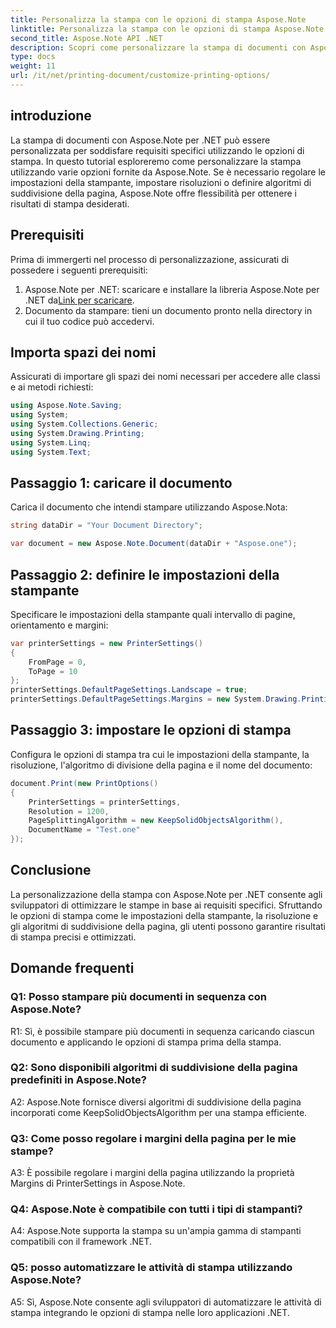 ```yaml
---
title: Personalizza la stampa con le opzioni di stampa Aspose.Note
linktitle: Personalizza la stampa con le opzioni di stampa Aspose.Note
second_title: Aspose.Note API .NET
description: Scopri come personalizzare la stampa di documenti con Aspose.Note per .NET. Impostazioni di precisione per stampe ottimali.
type: docs
weight: 11
url: /it/net/printing-document/customize-printing-options/
---
```

## introduzione

La stampa di documenti con Aspose.Note per .NET può essere personalizzata per soddisfare requisiti specifici utilizzando le opzioni di stampa. In questo tutorial esploreremo come personalizzare la stampa utilizzando varie opzioni fornite da Aspose.Note. Se è necessario regolare le impostazioni della stampante, impostare risoluzioni o definire algoritmi di suddivisione della pagina, Aspose.Note offre flessibilità per ottenere i risultati di stampa desiderati.

## Prerequisiti

Prima di immergerti nel processo di personalizzazione, assicurati di possedere i seguenti prerequisiti:

1.  Aspose.Note per .NET: scaricare e installare la libreria Aspose.Note per .NET da[Link per scaricare](https://releases.aspose.com/note/net/).
2. Documento da stampare: tieni un documento pronto nella directory in cui il tuo codice può accedervi.

## Importa spazi dei nomi

Assicurati di importare gli spazi dei nomi necessari per accedere alle classi e ai metodi richiesti:

```csharp
using Aspose.Note.Saving;
using System;
using System.Collections.Generic;
using System.Drawing.Printing;
using System.Linq;
using System.Text;
```

## Passaggio 1: caricare il documento

Carica il documento che intendi stampare utilizzando Aspose.Nota:

```csharp
string dataDir = "Your Document Directory";

var document = new Aspose.Note.Document(dataDir + "Aspose.one");

```

## Passaggio 2: definire le impostazioni della stampante

Specificare le impostazioni della stampante quali intervallo di pagine, orientamento e margini:

```csharp
var printerSettings = new PrinterSettings()
{
    FromPage = 0,
    ToPage = 10
};
printerSettings.DefaultPageSettings.Landscape = true;
printerSettings.DefaultPageSettings.Margins = new System.Drawing.Printing.Margins(50, 50, 150, 50);
```

## Passaggio 3: impostare le opzioni di stampa

Configura le opzioni di stampa tra cui le impostazioni della stampante, la risoluzione, l'algoritmo di divisione della pagina e il nome del documento:

```csharp
document.Print(new PrintOptions()
{
    PrinterSettings = printerSettings,
    Resolution = 1200,
    PageSplittingAlgorithm = new KeepSolidObjectsAlgorithm(),
    DocumentName = "Test.one"
});
```

## Conclusione

La personalizzazione della stampa con Aspose.Note per .NET consente agli sviluppatori di ottimizzare le stampe in base ai requisiti specifici. Sfruttando le opzioni di stampa come le impostazioni della stampante, la risoluzione e gli algoritmi di suddivisione della pagina, gli utenti possono garantire risultati di stampa precisi e ottimizzati.

## Domande frequenti

### Q1: Posso stampare più documenti in sequenza con Aspose.Note?

R1: Sì, è possibile stampare più documenti in sequenza caricando ciascun documento e applicando le opzioni di stampa prima della stampa.

### Q2: Sono disponibili algoritmi di suddivisione della pagina predefiniti in Aspose.Note?

A2: Aspose.Note fornisce diversi algoritmi di suddivisione della pagina incorporati come KeepSolidObjectsAlgorithm per una stampa efficiente.

### Q3: Come posso regolare i margini della pagina per le mie stampe?

A3: È possibile regolare i margini della pagina utilizzando la proprietà Margins di PrinterSettings in Aspose.Note.

### Q4: Aspose.Note è compatibile con tutti i tipi di stampanti?

A4: Aspose.Note supporta la stampa su un'ampia gamma di stampanti compatibili con il framework .NET.

### Q5: posso automatizzare le attività di stampa utilizzando Aspose.Note?

A5: Sì, Aspose.Note consente agli sviluppatori di automatizzare le attività di stampa integrando le opzioni di stampa nelle loro applicazioni .NET.